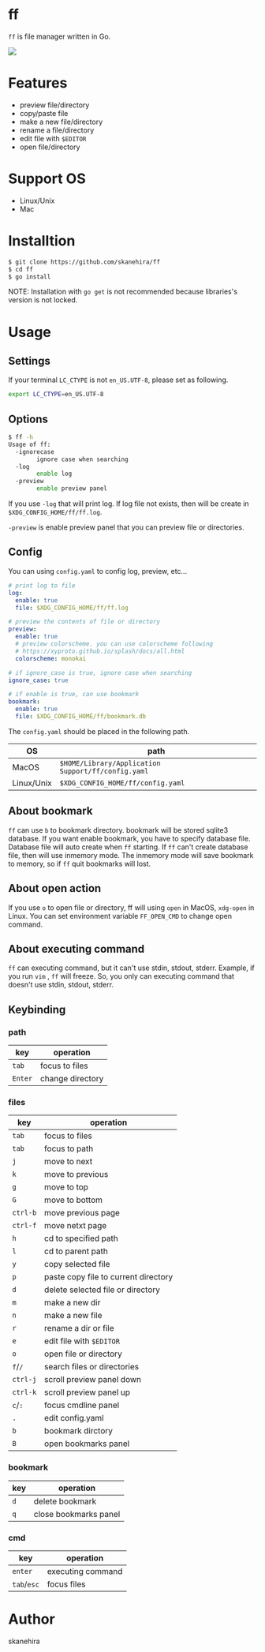 # ff
`ff` is file manager written in Go.

![](https://i.imgur.com/ZAKJfdC.gif)

# Features
- preview file/directory
- copy/paste file
- make a new file/directory
- rename a file/directory
- edit file with `$EDITOR`
- open file/directory

# Support OS
- Linux/Unix
- Mac

# Installtion
```sh
$ git clone https://github.com/skanehira/ff
$ cd ff
$ go install
```

NOTE: Installation with `go get` is not recommended because libraries's version  is not locked.

# Usage
## Settings
If your terminal `LC_CTYPE` is not `en_US.UTF-8`, please set as following.

```sh
export LC_CTYPE=en_US.UTF-8
```

## Options
```sh
$ ff -h
Usage of ff:
  -ignorecase
        ignore case when searching
  -log
        enable log
  -preview
        enable preview panel
```

If you use `-log` that will print log.
If log file not exists, then will be create in `$XDG_CONFIG_HOME/ff/ff.log`.

`-preview` is enable preview panel that you can preview file or directories.

## Config
You can using `config.yaml` to config log, preview, etc...

```yaml
# print log to file
log:
  enable: true
  file: $XDG_CONFIG_HOME/ff/ff.log

# preview the contents of file or directory
preview:
  enable: true
  # preview colorscheme. you can use colorscheme following
  # https://xyproto.github.io/splash/docs/all.html
  colorscheme: monokai

# if ignore_case is true, ignore case when searching
ignore_case: true

# if enable is true, can use bookmark
bookmark:
  enable: true
  file: $XDG_CONFIG_HOME/ff/bookmark.db
```

The `config.yaml` should be placed in the following path.

|OS        |path                                              |
|----------|--------------------------------------------------|
|MacOS     |`$HOME/Library/Application Support/ff/config.yaml`|
|Linux/Unix|`$XDG_CONFIG_HOME/ff/config.yaml`                 |

## About bookmark
`ff` can use `b` to bookmark directory. bookmark will be stored sqlite3 database.
If you want enable bookmark, you have to specify database file.
Database file will auto create when `ff` starting. If `ff` can't create database file, then will use inmemory mode.
The inmemory mode will save bookmark to memory, so if `ff` quit bookmarks will lost.

## About open action
If you use `o` to open file or directory, ff will using `open` in MacOS, `xdg-open` in Linux.
You can set environment variable `FF_OPEN_CMD` to change open command.

## About executing command
`ff` can executing command, but it can't use stdin, stdout, stderr.
Example, if you run `vim` , `ff` will freeze.
So, you only can executing command that doesn't use stdin, stdout, stderr.

## Keybinding
### path
| key     | operation        |
|---------|------------------|
| `tab`   | focus to files   |
| `Enter` | change directory |

### files
| key      | operation                            |
|----------|--------------------------------------|
| `tab`    | focus to files                       |
| `tab`    | focus to path                        |
| `j`      | move to next                         |
| `k`      | move to previous                     |
| `g`      | move to top                          |
| `G`      | move to bottom                       |
| `ctrl-b` | move previous page                   |
| `ctrl-f` | move netxt page                      |
| `h`      | cd to specified path                 |
| `l`      | cd to parent path                    |
| `y`      | copy selected file                   |
| `p`      | paste copy file to current directory |
| `d`      | delete selected file or directory    |
| `m`      | make a new dir                       |
| `n`      | make a new file                      |
| `r`      | rename a dir or file                 |
| `e`      | edit file with `$EDITOR`             |
| `o`      | open file or directory               |
| `f`/`/`  | search files or directories          |
| `ctrl-j` | scroll preview panel down            |
| `ctrl-k` | scroll preview panel up              |
| `c`/`:`  | focus cmdline panel                  |
| `.`      | edit config.yaml                     |
| `b`      | bookmark dirctory                    |
| `B`      | open bookmarks panel                 |

### bookmark
| key | operation             |
|-----|-----------------------|
| `d` | delete bookmark       |
| `q` | close bookmarks panel |

### cmd
| key         | operation         |
|-------------|-------------------|
| `enter`     | executing command |
| `tab`/`esc` | focus files       |

# Author
skanehira
